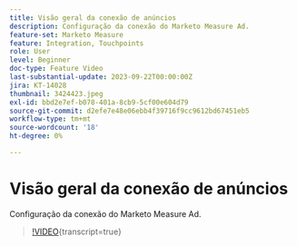 ```yaml
---
title: Visão geral da conexão de anúncios
description: Configuração da conexão do Marketo Measure Ad.
feature-set: Marketo Measure
feature: Integration, Touchpoints
role: User
level: Beginner
doc-type: Feature Video
last-substantial-update: 2023-09-22T00:00:00Z
jira: KT-14028
thumbnail: 3424423.jpeg
exl-id: bbd2e7ef-b078-401a-8cb9-5cf00e604d79
source-git-commit: d2efe7e48e06ebb4f39716f9cc9612bd67451eb5
workflow-type: tm+mt
source-wordcount: '18'
ht-degree: 0%

---
```


# Visão geral da conexão de anúncios

Configuração da conexão do Marketo Measure Ad.

>[!VIDEO](https://video.tv.adobe.com/v/3424423/?learn=on){transcript=true}
